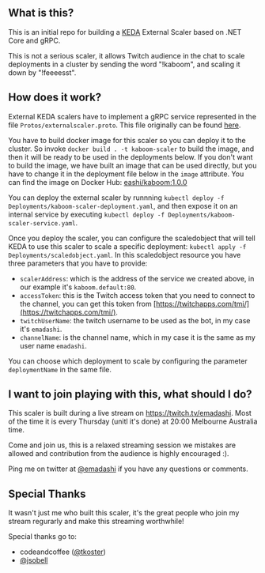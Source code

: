 ## What is this?

This is an initial repo for building a [KEDA](https://github.com/kedacore/keda) External Scaler based on .NET Core and gRPC. 

This is not a serious scaler, it allows Twitch audience in the chat to scale deployments in a cluster by sending the word "!kaboom", and scaling it down by "!feeeesst".

## How does it work?

External KEDA scalers have to implement a gRPC service represented in the file `Protos/externalscaler.proto`. This file originally can be found [here](https://github.com/kedacore/keda/blob/master/pkg/scalers/externalscaler/externalscaler.proto).

You have to build docker image for this scaler so you can deploy it to the cluster. So invoke `docker build . -t kaboom-scaler` to build the image, and then it will be ready to be used in the deployments below. If you don't want to build the image, we have built an image that can be used directly, but you have to change it in the deployment file below in the `image` attribute. 
You can find the image on Docker Hub: [eashi/kaboom:1.0.0](https://hub.docker.com/r/eashi/kaboom)

You can deploy the external scaler by runnning `kubectl deploy -f Deployments/kaboom-scaler-deployment.yaml`, and then expose it on an internal service by executing `kubectl deploy -f Deployments/kaboom-scaler-service.yaml`.

Once you deploy the scaler, you can configure the scaledobject that will tell KEDA to use this scaler to scale a specific deployment: `kubectl apply -f Deployments/scaledobject.yaml`. In this scaledobject resource you have three parameters that you have to provide:
- `scalerAddress`: which is the address of the service we created above, in our example it's `kaboom.default:80`.
- `accessToken`: this is the Twitch access token that you need to connect to the channel,  you can get this token from [https://twitchapps.com/tmi/](https://twitchapps.com/tmi/).
- `twitchUserName`: the twitch username to be used as the bot, in my case it's `emadashi`.
- `channelName`: is the channel name, which in my case it is the same as my user name `emadashi`.

You can choose which deployment to scale by configuring the parameter `deploymentName` in the same file.


## I want to join playing with this, what should I do?

This scaler is built during a live stream on https://twitch.tv/emadashi. Most of the time it is every Thursday (unitl it's done) at 20:00 Melbourne Australia time.

Come and join us, this is a relaxed streaming session we mistakes are allowed and contribution from the audience is highly encouraged :).

Ping me on twitter at [@emadashi](https://twitter.com/emadashi) if you have any questions or comments.

## Special Thanks
It wasn't just me who built this scaler, it's the great people who join my stream regurarly and make this streaming worthwhile!

Special thanks go to: 
- codeandcoffee ([@tkoster](https://github.com/tkoster))
- [@jsobell](https://github.com/jsobell)
 